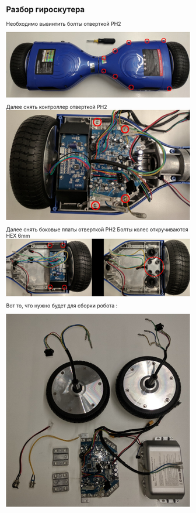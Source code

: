 ## Разбор гироскутера
Необходимо вывинтить болты отверткой PH2

![Гироскутер](./pics/hover1.png "Гироскутер верхняя крышка")

Далее снять контроллер отверткой PH2
![Гироскутер](./pics/hover2.png "Гироскутер контроллер")

Далее снять боковые платы отверткой PH2
Болты колес откручиваются HEX 6mm
![Гироскутер](./pics/hover3.png "Гироскутер боковые платы и колеса")

Вот то, что нужно будет для сборки робота :

![Гироскутер](./pics/hover4.png "Гироскутер нужные части")
